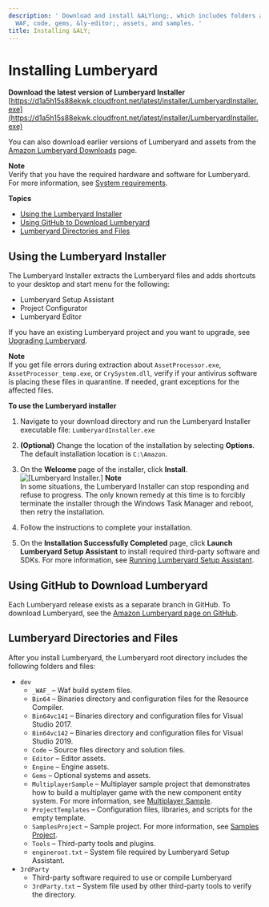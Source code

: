 ```yaml
---
description: ' Download and install &ALYlong;, which includes folders and files for
  WAF, code, gems, &ly-editor;, assets, and samples. '
title: Installing &ALY;
---
```

# Installing Lumberyard<a name="setting-up-downloading-lumberyard"></a>

**Download the latest version of Lumberyard Installer**  
[https://d1a5h15s88ekwk.cloudfront.net/latest/installer/LumberyardInstaller.exe](https://d1a5h15s88ekwk.cloudfront.net/latest/installer/LumberyardInstaller.exe)

You can also download earlier versions of Lumberyard and assets from the [Amazon Lumberyard Downloads](https://aws.amazon.com/gamedev/lumberyard/downloads) page\.

**Note**  
Verify that you have the required hardware and software for Lumberyard\. For more information, see [System requirements](/docs/userguide/setup/system-requirements.md)\.

**Topics**
+ [Using the Lumberyard Installer](#download-lumberyard-installer)
+ [Using GitHub to Download Lumberyard](#download-lumberyard-github)
+ [Lumberyard Directories and Files](#lumberyard-installed-directories-and-files)

## Using the Lumberyard Installer<a name="download-lumberyard-installer"></a>

The Lumberyard Installer extracts the Lumberyard files and adds shortcuts to your desktop and start menu for the following:
+ Lumberyard Setup Assistant
+ Project Configurator
+ Lumberyard Editor

If you have an existing Lumberyard project and you want to upgrade, see [Upgrading Lumberyard](/docs/userguide/lumberyard-upgrading.md)\.

**Note**  
If you get file errors during extraction about `AssetProcessor.exe`, `AssetProcessor_temp.exe`, or `CrySystem.dll`, verify if your antivirus software is placing these files in quarantine\. If needed, grant exceptions for the affected files\.

**To use the Lumberyard installer**

1. Navigate to your download directory and run the Lumberyard Installer executable file: `LumberyardInstaller.exe`

1. **\(Optional\)** Change the location of the installation by selecting **Options**\. The default installation location is `C:\Amazon`\. 

1. On the **Welcome** page of the installer, click **Install**\.  
![\[Lumberyard Installer.\]](/images/userguide/lumberyard-installer-1.23.png)
**Note**  
In some situations, the Lumberyard Installer can stop responding and refuse to progress\. The only known remedy at this time is to forcibly terminate the installer through the Windows Task Manager and reboot, then retry the installation\.

1. Follow the instructions to complete your installation\.

1. On the **Installation Successfully Completed** page, click **Launch Lumberyard Setup Assistant** to install required third\-party software and SDKs\. For more information, see [Running Lumberyard Setup Assistant](/docs/userguide/lumberyard-launcher-using.md)\.

## Using GitHub to Download Lumberyard<a name="download-lumberyard-github"></a>

Each Lumberyard release exists as a separate branch in GitHub\. To download Lumberyard, see the [Amazon Lumberyard page on GitHub](https://github.com/aws/Lumberyard)\.

## Lumberyard Directories and Files<a name="lumberyard-installed-directories-and-files"></a>

After you install Lumberyard, the Lumberyard root directory includes the following folders and files:
+ `dev`
  + `_WAF_` – Waf build system files\.
  + `Bin64` – Binaries directory and configuration files for the Resource Compiler\.
  + `Bin64vc141` – Binaries directory and configuration files for Visual Studio 2017\.
  + `Bin64vc142` – Binaries directory and configuration files for Visual Studio 2019\.
  + `Code` – Source files directory and solution files\.
  + `Editor` – Editor assets\.
  + `Engine` – Engine assets\.
  + `Gems` – Optional systems and assets\.
  + `MultiplayerSample` – Multiplayer sample project that demonstrates how to build a multiplayer game with the new component entity system\. For more information, see [Multiplayer Sample](/docs/userguide/samples/projects/multiplayer-enhanced.md)\.
  + `ProjectTemplates` – Configuration files, libraries, and scripts for the empty template\.
  + `SamplesProject` – Sample project\. For more information, see [Samples Project](/docs/userguide/samples/projects/samples.md)\.
  + `Tools` – Third\-party tools and plugins\.
  + `engineroot.txt` – System file required by Lumberyard Setup Assistant\.
+ `3rdParty`
  + Third\-party software required to use or compile Lumberyard
  + `3rdParty.txt` – System file used by other third\-party tools to verify the directory\.